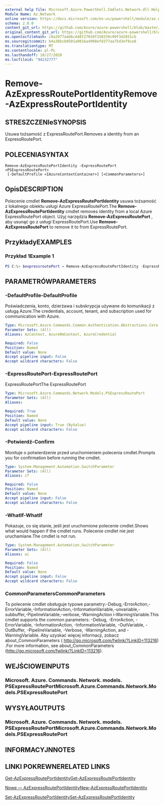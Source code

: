 ```yaml
---
external help file: Microsoft.Azure.PowerShell.Cmdlets.Network.dll-Help.xml
Module Name: Az.Network
online version: https://docs.microsoft.com/en-us/powershell/module/az.network/remove-azexpressrouteportidentity
schema: 2.0.0
content_git_url: https://github.com/Azure/azure-powershell/blob/master/src/Network/Network/help/Remove-AzExpressRoutePortIdentity.md
original_content_git_url: https://github.com/Azure/azure-powershell/blob/master/src/Network/Network/help/Remove-AzExpressRoutePortIdentity.md
ms.openlocfilehash: c0a2977a4d6c448f2703df258339c99f3d2851cb
ms.sourcegitcommit: b4a38bcb0501a9016a4998efd377aa75d3ef9ce8
ms.translationtype: MT
ms.contentlocale: pl-PL
ms.lasthandoff: 10/27/2020
ms.locfileid: "94232777"
---
```

# <span data-ttu-id="41e41-101">Remove-AzExpressRoutePortIdentity</span><span class="sxs-lookup"><span data-stu-id="41e41-101">Remove-AzExpressRoutePortIdentity</span></span>

## <span data-ttu-id="41e41-102">STRESZCZENIe</span><span class="sxs-lookup"><span data-stu-id="41e41-102">SYNOPSIS</span></span>
<span data-ttu-id="41e41-103">Usuwa tożsamość z ExpressRoutePort.</span><span class="sxs-lookup"><span data-stu-id="41e41-103">Removes a identity from an ExpressRoutePort.</span></span>

## <span data-ttu-id="41e41-104">POLECENIA</span><span class="sxs-lookup"><span data-stu-id="41e41-104">SYNTAX</span></span>

```
Remove-AzExpressRoutePortIdentity -ExpressRoutePort <PSExpressRoutePort>
 [-DefaultProfile <IAzureContextContainer>] [<CommonParameters>]
```

## <span data-ttu-id="41e41-105">Opis</span><span class="sxs-lookup"><span data-stu-id="41e41-105">DESCRIPTION</span></span>
<span data-ttu-id="41e41-106">Polecenie cmdlet **Remove-AzExpressRoutePortIdentity** usuwa tożsamość z lokalnego obiektu usługi Azure ExpressRoutePort.</span><span class="sxs-lookup"><span data-stu-id="41e41-106">The **Remove-AzExpressRoutePortIdentity** cmdlet removes identity from a local Azure ExpressRoutePort object.</span></span> <span data-ttu-id="41e41-107">Użyj narzędzia **Remove-AzExpressRoutePort** , aby usunąć go z usługi ExpressRoutePort.</span><span class="sxs-lookup"><span data-stu-id="41e41-107">Use **Remove-AzExpressRoutePort** to remove it to from ExpressRoutePort.</span></span>

## <span data-ttu-id="41e41-108">Przykłady</span><span class="sxs-lookup"><span data-stu-id="41e41-108">EXAMPLES</span></span>

### <span data-ttu-id="41e41-109">Przykład 1</span><span class="sxs-lookup"><span data-stu-id="41e41-109">Example 1</span></span>
```powershell
PS C:\> $expressroutePort = Remove-AzExpressRoutePortIdentity -ExpressRoutePort $expressroutePort
```

## <span data-ttu-id="41e41-110">PARAMETRÓW</span><span class="sxs-lookup"><span data-stu-id="41e41-110">PARAMETERS</span></span>

### <span data-ttu-id="41e41-111">-DefaultProfile</span><span class="sxs-lookup"><span data-stu-id="41e41-111">-DefaultProfile</span></span>
<span data-ttu-id="41e41-112">Poświadczenia, konto, dzierżawa i subskrypcja używane do komunikacji z usługą Azure.</span><span class="sxs-lookup"><span data-stu-id="41e41-112">The credentials, account, tenant, and subscription used for communication with Azure.</span></span>

```yaml
Type: Microsoft.Azure.Commands.Common.Authentication.Abstractions.Core.IAzureContextContainer
Parameter Sets: (All)
Aliases: AzContext, AzureRmContext, AzureCredential

Required: False
Position: Named
Default value: None
Accept pipeline input: False
Accept wildcard characters: False
```

### <span data-ttu-id="41e41-113">-ExpressRoutePort</span><span class="sxs-lookup"><span data-stu-id="41e41-113">-ExpressRoutePort</span></span>
<span data-ttu-id="41e41-114">ExpressRoutePort</span><span class="sxs-lookup"><span data-stu-id="41e41-114">The ExpressRoutePort</span></span>

```yaml
Type: Microsoft.Azure.Commands.Network.Models.PSExpressRoutePort
Parameter Sets: (All)
Aliases:

Required: True
Position: Named
Default value: None
Accept pipeline input: True (ByValue)
Accept wildcard characters: False
```

### <span data-ttu-id="41e41-115">-Potwierdź</span><span class="sxs-lookup"><span data-stu-id="41e41-115">-Confirm</span></span>
<span data-ttu-id="41e41-116">Monituje o potwierdzenie przed uruchomieniem polecenia cmdlet.</span><span class="sxs-lookup"><span data-stu-id="41e41-116">Prompts you for confirmation before running the cmdlet.</span></span>

```yaml
Type: System.Management.Automation.SwitchParameter
Parameter Sets: (All)
Aliases: cf

Required: False
Position: Named
Default value: None
Accept pipeline input: False
Accept wildcard characters: False
```

### <span data-ttu-id="41e41-117">-WhatIf</span><span class="sxs-lookup"><span data-stu-id="41e41-117">-WhatIf</span></span>
<span data-ttu-id="41e41-118">Pokazuje, co się stanie, jeśli jest uruchomione polecenie cmdlet.</span><span class="sxs-lookup"><span data-stu-id="41e41-118">Shows what would happen if the cmdlet runs.</span></span>
<span data-ttu-id="41e41-119">Polecenie cmdlet nie jest uruchamiane.</span><span class="sxs-lookup"><span data-stu-id="41e41-119">The cmdlet is not run.</span></span>

```yaml
Type: System.Management.Automation.SwitchParameter
Parameter Sets: (All)
Aliases: wi

Required: False
Position: Named
Default value: None
Accept pipeline input: False
Accept wildcard characters: False
```

### <span data-ttu-id="41e41-120">CommonParameters</span><span class="sxs-lookup"><span data-stu-id="41e41-120">CommonParameters</span></span>
<span data-ttu-id="41e41-121">To polecenie cmdlet obsługuje typowe parametry:-Debug,-ErrorAction,-ErrorVariable,-InformationAction,-InformationVariable,-unvariable,-subbuffer,-PipelineVariable,-verbose,-WarningAction i-WarningVariable.</span><span class="sxs-lookup"><span data-stu-id="41e41-121">This cmdlet supports the common parameters: -Debug, -ErrorAction, -ErrorVariable, -InformationAction, -InformationVariable, -OutVariable, -OutBuffer, -PipelineVariable, -Verbose, -WarningAction, and -WarningVariable.</span></span> <span data-ttu-id="41e41-122">Aby uzyskać więcej informacji, zobacz about_CommonParameters ( http://go.microsoft.com/fwlink/?LinkID=113216) .</span><span class="sxs-lookup"><span data-stu-id="41e41-122">For more information, see about_CommonParameters (http://go.microsoft.com/fwlink/?LinkID=113216).</span></span>


## <span data-ttu-id="41e41-123">WEJŚCIOWE</span><span class="sxs-lookup"><span data-stu-id="41e41-123">INPUTS</span></span>

### <span data-ttu-id="41e41-124">Microsoft. Azure. Commands. Network. models. PSExpressRoutePort</span><span class="sxs-lookup"><span data-stu-id="41e41-124">Microsoft.Azure.Commands.Network.Models.PSExpressRoutePort</span></span>

## <span data-ttu-id="41e41-125">WYSYŁA</span><span class="sxs-lookup"><span data-stu-id="41e41-125">OUTPUTS</span></span>

### <span data-ttu-id="41e41-126">Microsoft. Azure. Commands. Network. models. PSExpressRoutePort</span><span class="sxs-lookup"><span data-stu-id="41e41-126">Microsoft.Azure.Commands.Network.Models.PSExpressRoutePort</span></span>

## <span data-ttu-id="41e41-127">INFORMACYJN</span><span class="sxs-lookup"><span data-stu-id="41e41-127">NOTES</span></span>

## <span data-ttu-id="41e41-128">LINKI POKREWNE</span><span class="sxs-lookup"><span data-stu-id="41e41-128">RELATED LINKS</span></span>
[<span data-ttu-id="41e41-129">Get-AzExpressRoutePortIdentity</span><span class="sxs-lookup"><span data-stu-id="41e41-129">Get-AzExpressRoutePortIdentity</span></span>](./Get-AzExpressRoutePortIdentity.md)

[<span data-ttu-id="41e41-130">Nowe — AzExpressRoutePortIdentity</span><span class="sxs-lookup"><span data-stu-id="41e41-130">New-AzExpressRoutePortIdentity</span></span>](./New-AzExpressRoutePortIdentity.md)

[<span data-ttu-id="41e41-131">Set-AzExpressRoutePortIdentity</span><span class="sxs-lookup"><span data-stu-id="41e41-131">Set-AzExpressRoutePortIdentity</span></span>](./Set-AzExpressRoutePortIdentity.md)
